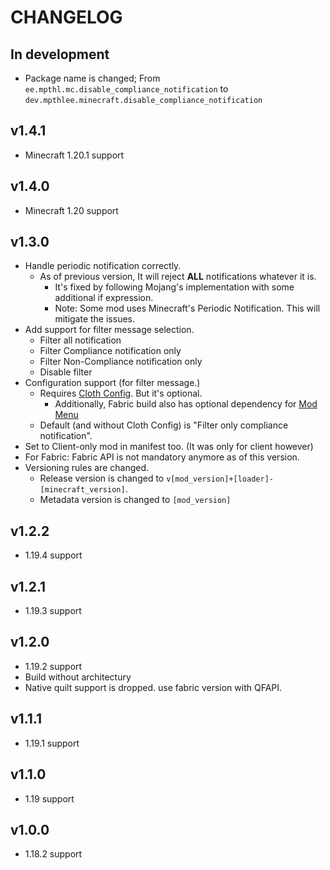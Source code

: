 # CHANGELOG

## In development

- Package name is changed; From `ee.mpthl.mc.disable_compliance_notification` to `dev.mpthlee.minecraft.disable_compliance_notification`

## v1.4.1

- Minecraft 1.20.1 support

## v1.4.0

- Minecraft 1.20 support

## v1.3.0

- Handle periodic notification correctly.
    - As of previous version, It will reject **ALL** notifications whatever it is.
        - It's fixed by following Mojang's implementation with some additional if expression.
        - Note: Some mod uses Minecraft's Periodic Notification. This will mitigate the issues.
- Add support for filter message selection.
    - Filter all notification
    - Filter Compliance notification only
    - Filter Non-Compliance notification only
    - Disable filter
- Configuration support (for filter message.)
    - Requires [Cloth Config](https://modrinth.com/mod/cloth-config). But it's optional.
        - Additionally, Fabric build also has optional dependency for [Mod Menu](https://modrinth.com/mod/modmenu)
    - Default (and without Cloth Config) is "Filter only compliance notification".
- Set to Client-only mod in manifest too. (It was only for client however)
- For Fabric: Fabric API is not mandatory anymore as of this version.
- Versioning rules are changed.
    - Release version is changed to `v[mod_version]+[loader]-[minecraft_version]`.
    - Metadata version is changed to `[mod_version]`

## v1.2.2

- 1.19.4 support

## v1.2.1

- 1.19.3 support

## v1.2.0

- 1.19.2 support
- Build without architectury
- Native quilt support is dropped. use fabric version with QFAPI.

## v1.1.1

- 1.19.1 support

## v1.1.0

- 1.19 support

## v1.0.0

- 1.18.2 support